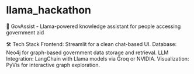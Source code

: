# llama_hackathon
🦙 GovAssist - Llama-powered knowledge assistant for people accessing government aid

🛠️ Tech Stack
Frontend: Streamlit for a clean chat-based UI.
Database: Neo4j for graph-based government data storage and retrieval.
LLM Integration: LangChain with Llama models via Groq or NVIDIA.
Visualization: PyVis for interactive graph exploration.
